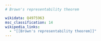 ```yaml
---
# Brown's representability theorem

wikidata: Q4975963
msc_classification: 14
wikipedia_links:
  - "[[Brown's representability theorem]]"
---
```

